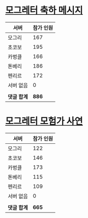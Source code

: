 # [모그레터 축하 메시지](./Event250701_v7_2_10th_moogleletter0.md)

|서버|참가 인원|
|-|-|
|모그리|167|
|초코보|195|
|카벙클|166|
|톤베리|186|
|펜리르|172|
|서버 없음|0|
|||
|**댓글 합계**|**886**|


# [모그레터 모험가 사연](./Event250701_v7_2_10th_moogleletter1.md)

|서버|참가 인원|
|-|-|
|모그리|122|
|초코보|146|
|카벙클|173|
|톤베리|115|
|펜리르|109|
|서버 없음|0|
|||
|**댓글 합계**|**665**|


